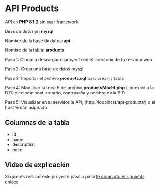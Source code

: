# API Products
API en <b> PHP 8.1.2 </b> sin usar framework

Base de datos en <b>mysql</b>

Nombre de la base de datos: <b>api</b>

Nombre de la tabla: <b>products</b>

Paso 1: Clonar o descargar el proyecto en el directorio de tu servidor web

Paso 2: Crear una base de datos mysql

Paso 3: Importar el archivo <b>products.sql</b> para crear la tabla

Paso 4: Modificar la línea 5 del archivo <b>productsModel.php</b> (conexión a la B.D) y colocar host, usuario, contraseña y nombre de la B.D

Paso 5: Visualizar en tu servidor la API, (http://localhost/api-products/) o el host virutal asignado




## Columnas de la tabla
- id 
- name 
- description
- price

## Video de explicación

Si quieres realizar este proyecto paso a paso [te comparto el siguiente enlace](https://www.youtube.com/watch?v=YrT31CbUcVY&list=PL1ZB-EKP1eiS-_VP0PTWe04bRodGJLf8R)